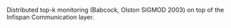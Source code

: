 Distributed top-k monitoring (Babcock, Olston SIGMOD 2003)
on top of the Infispan Communication layer.
